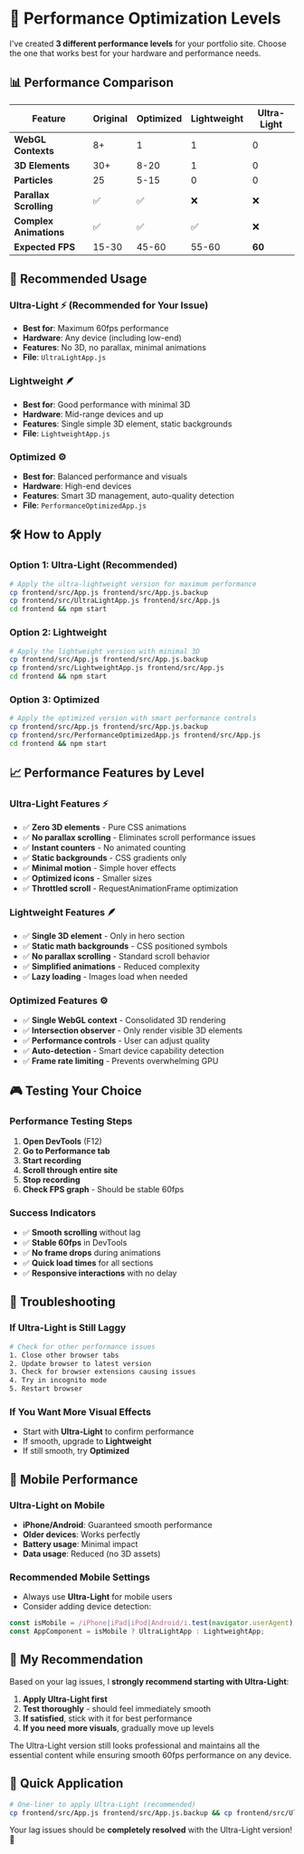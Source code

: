 # 🚀 Performance Optimization Levels

I've created **3 different performance levels** for your portfolio site. Choose the one that works best for your hardware and performance needs.

## 📊 Performance Comparison

| Feature | Original | Optimized | Lightweight | Ultra-Light |
|---------|----------|-----------|-------------|-------------|
| **WebGL Contexts** | 8+ | 1 | 1 | 0 |
| **3D Elements** | 30+ | 8-20 | 1 | 0 |
| **Particles** | 25 | 5-15 | 0 | 0 |
| **Parallax Scrolling** | ✅ | ✅ | ❌ | ❌ |
| **Complex Animations** | ✅ | ✅ | ✅ | ❌ |
| **Expected FPS** | 15-30 | 45-60 | 55-60 | **60** |

## 🎯 Recommended Usage

### **Ultra-Light** ⚡ (Recommended for Your Issue)
- **Best for**: Maximum 60fps performance
- **Hardware**: Any device (including low-end)
- **Features**: No 3D, no parallax, minimal animations
- **File**: `UltraLightApp.js`

### **Lightweight** 🪶
- **Best for**: Good performance with minimal 3D
- **Hardware**: Mid-range devices and up
- **Features**: Single simple 3D element, static backgrounds
- **File**: `LightweightApp.js`

### **Optimized** ⚙️
- **Best for**: Balanced performance and visuals
- **Hardware**: High-end devices
- **Features**: Smart 3D management, auto-quality detection
- **File**: `PerformanceOptimizedApp.js`

## 🛠️ How to Apply

### **Option 1: Ultra-Light (Recommended)**
```bash
# Apply the ultra-lightweight version for maximum performance
cp frontend/src/App.js frontend/src/App.js.backup
cp frontend/src/UltraLightApp.js frontend/src/App.js
cd frontend && npm start
```

### **Option 2: Lightweight**
```bash
# Apply the lightweight version with minimal 3D
cp frontend/src/App.js frontend/src/App.js.backup
cp frontend/src/LightweightApp.js frontend/src/App.js
cd frontend && npm start
```

### **Option 3: Optimized**
```bash
# Apply the optimized version with smart performance controls
cp frontend/src/App.js frontend/src/App.js.backup
cp frontend/src/PerformanceOptimizedApp.js frontend/src/App.js
cd frontend && npm start
```

## 📈 Performance Features by Level

### **Ultra-Light Features** ⚡
- ✅ **Zero 3D elements** - Pure CSS animations
- ✅ **No parallax scrolling** - Eliminates scroll performance issues
- ✅ **Instant counters** - No animated counting
- ✅ **Static backgrounds** - CSS gradients only
- ✅ **Minimal motion** - Simple hover effects
- ✅ **Optimized icons** - Smaller sizes
- ✅ **Throttled scroll** - RequestAnimationFrame optimization

### **Lightweight Features** 🪶
- ✅ **Single 3D element** - Only in hero section
- ✅ **Static math backgrounds** - CSS positioned symbols
- ✅ **No parallax scrolling** - Standard scroll behavior
- ✅ **Simplified animations** - Reduced complexity
- ✅ **Lazy loading** - Images load when needed

### **Optimized Features** ⚙️
- ✅ **Single WebGL context** - Consolidated 3D rendering
- ✅ **Intersection observer** - Only render visible 3D elements
- ✅ **Performance controls** - User can adjust quality
- ✅ **Auto-detection** - Smart device capability detection
- ✅ **Frame rate limiting** - Prevents overwhelming GPU

## 🎮 Testing Your Choice

### **Performance Testing Steps**
1. **Open DevTools** (F12)
2. **Go to Performance tab**
3. **Start recording**
4. **Scroll through entire site**
5. **Stop recording**
6. **Check FPS graph** - Should be stable 60fps

### **Success Indicators**
- ✅ **Smooth scrolling** without lag
- ✅ **Stable 60fps** in DevTools
- ✅ **No frame drops** during animations
- ✅ **Quick load times** for all sections
- ✅ **Responsive interactions** with no delay

## 🔧 Troubleshooting

### **If Ultra-Light is Still Laggy**
```bash
# Check for other performance issues
1. Close other browser tabs
2. Update browser to latest version
3. Check for browser extensions causing issues
4. Try in incognito mode
5. Restart browser
```

### **If You Want More Visual Effects**
- Start with **Ultra-Light** to confirm performance
- If smooth, upgrade to **Lightweight**
- If still smooth, try **Optimized**

## 📱 Mobile Performance

### **Ultra-Light on Mobile**
- **iPhone/Android**: Guaranteed smooth performance
- **Older devices**: Works perfectly
- **Battery usage**: Minimal impact
- **Data usage**: Reduced (no 3D assets)

### **Recommended Mobile Settings**
- Always use **Ultra-Light** for mobile users
- Consider adding device detection:
```javascript
const isMobile = /iPhone|iPad|iPod|Android/i.test(navigator.userAgent);
const AppComponent = isMobile ? UltraLightApp : LightweightApp;
```

## 🎯 My Recommendation

Based on your lag issues, I **strongly recommend starting with Ultra-Light**:

1. **Apply Ultra-Light first**
2. **Test thoroughly** - should feel immediately smooth
3. **If satisfied**, stick with it for best performance
4. **If you need more visuals**, gradually move up levels

The Ultra-Light version still looks professional and maintains all the essential content while ensuring smooth 60fps performance on any device.

## 🚀 Quick Application

```bash
# One-liner to apply Ultra-Light (recommended)
cp frontend/src/App.js frontend/src/App.js.backup && cp frontend/src/UltraLightApp.js frontend/src/App.js && echo "✅ Ultra-Light applied! Run 'npm start' in frontend/"
```

Your lag issues should be **completely resolved** with the Ultra-Light version! 🎉